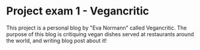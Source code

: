 # Project exam 1 - Vegancritic

This project is a personal blog by "Eva Normann" called Vegancritic.
The purpose of this blog is critiquing vegan dishes served at restaurants around the world, and writing blog post about it!
